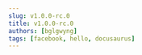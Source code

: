 ```yaml
---
slug: v1.0.0-rc.0
title: v1.0.0-rc.0
authors: [bglgwyng]
tags: [facebook, hello, docusaurus]
---
```

